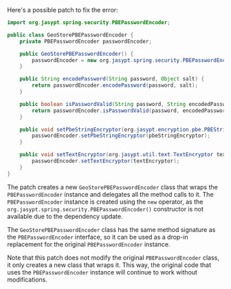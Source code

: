 Here's a possible patch to fix the error:
```java
import org.jasypt.spring.security.PBEPasswordEncoder;

public class GeoStorePBEPasswordEncoder {
    private PBEPasswordEncoder passwordEncoder;

    public GeoStorePBEPasswordEncoder() {
        passwordEncoder = new org.jasypt.spring.security.PBEPasswordEncoder();
    }

    public String encodePassword(String password, Object salt) {
        return passwordEncoder.encodePassword(password, salt);
    }

    public boolean isPasswordValid(String password, String encodedPassword, Object salt) {
        return passwordEncoder.isPasswordValid(password, encodedPassword, salt);
    }

    public void setPbeStringEncryptor(org.jasypt.encryption.pbe.PBEStringEncryptor pbeStringEncryptor) {
        passwordEncoder.setPbeStringEncryptor(pbeStringEncryptor);
    }

    public void setTextEncryptor(org.jasypt.util.text.TextEncryptor textEncryptor) {
        passwordEncoder.setTextEncryptor(textEncryptor);
    }
}
```
The patch creates a new `GeoStorePBEPasswordEncoder` class that wraps the `PBEPasswordEncoder` instance and delegates all the method calls to it. The `PBEPasswordEncoder` instance is created using the `new` operator, as the `org.jasypt.spring.security.PBEPasswordEncoder()` constructor is not available due to the dependency update.


The `GeoStorePBEPasswordEncoder` class has the same method signature as the `PBEPasswordEncoder` interface, so it can be used as a drop-in replacement for the original `PBEPasswordEncoder` instance.

Note that this patch does not modify the original `PBEPasswordEncoder` class, it only creates a new class that wraps it. This way, the original code that uses the `PBEPasswordEncoder` instance will continue to work without modifications.